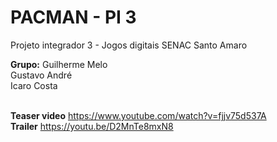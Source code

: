 <h1>PACMAN - PI 3</h1>

<p>Projeto integrador 3 - Jogos digitais SENAC Santo Amaro</p>
<strong>Grupo:</strong>
Guilherme Melo</br>
Gustavo André</br>
Icaro Costa</br></br>

<strong>Teaser video</strong>
https://www.youtube.com/watch?v=fjjv75d537A </br>
<strong>Trailer</strong>
https://youtu.be/D2MnTe8mxN8
